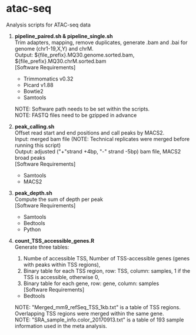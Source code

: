 # atac-seq
Analysis scripts for ATAC-seq data

1. **pipeline_paired.sh & pipeline_single.sh**  
  Trim adapters, mapping, remove duplicates, generate .bam and .bai for genome (chr1-19,X,Y) and chrM.  
  Output: ${file_prefix}.MQ30.genome.sorted.bam, ${file_prefix}.MQ30.chrM.sorted.bam  
  \[Software Requirements\]
    - Trimmomatics v0.32
    - Picard v1.88
    - Bowtie2
    - Samtools

    NOTE: Software path needs to be set within the scripts.  
    NOTE: FASTQ files need to be gzipped in advance  

2. **peak_calling.sh**  
  Offset read start and end positions and call peaks by MACS2.  
  Input: merged bam file (NOTE: Technical replicates were merged before running this script)  
  Output: adjusted ("+"strand +4bp, "-" strand -5bp) bam file, MACS2 broad peaks  
  \[Software Requirements\]
    - Samtools
    - MACS2
  
3. **peak_depth.sh**  
  Compute the sum of depth per peak  
  \[Software Requirements\]
    - Samtools
    - Bedtools
    - Python
 4. **count_TSS_accessible_genes.R**  
    Generate three tables:  
    1) Numbe of accessible TSS, Number of TSS-accessible genes (genes with peaks within TSS regions),  
    2) Binary table for each TSS region, row: TSS, column: samples, 1 if the TSS is accessible, otherwise 0,  
    3) Binary table for each gene, row: gene, column: samples  
    \[Software Requirements\]
      - Bedtools
      
      NOTE: "Merged_mm9_refSeq_TSS_1kb.txt" is a table of TSS regions. Overlapping TSS regions were merged within the same gene.  
      NOTE: "SRA_sample_info.color_20170913.txt" is a table of 193 sample information used in the meta analysis.  
      

